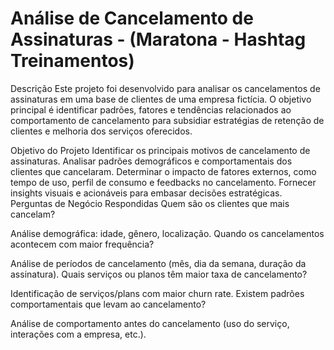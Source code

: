 # Análise de Cancelamento de Assinaturas - (Maratona - Hashtag Treinamentos)
Descrição
Este projeto foi desenvolvido para analisar os cancelamentos de assinaturas em uma base de clientes de uma empresa fictícia. O objetivo principal é identificar padrões, fatores e tendências relacionados ao comportamento de cancelamento para subsidiar estratégias de retenção de clientes e melhoria dos serviços oferecidos.

Objetivo do Projeto
Identificar os principais motivos de cancelamento de assinaturas.
Analisar padrões demográficos e comportamentais dos clientes que cancelaram.
Determinar o impacto de fatores externos, como tempo de uso, perfil de consumo e feedbacks no cancelamento.
Fornecer insights visuais e acionáveis para embasar decisões estratégicas.
Perguntas de Negócio Respondidas
Quem são os clientes que mais cancelam?

Análise demográfica: idade, gênero, localização.
Quando os cancelamentos acontecem com maior frequência?

Análise de períodos de cancelamento (mês, dia da semana, duração da assinatura).
Quais serviços ou planos têm maior taxa de cancelamento?

Identificação de serviços/plans com maior churn rate.
Existem padrões comportamentais que levam ao cancelamento?

Análise de comportamento antes do cancelamento (uso do serviço, interações com a empresa, etc.).
